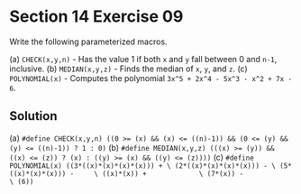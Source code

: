 # Section 14 Exercise 09

Write the following parameterized macros.

(a) `CHECK(x,y,n)` - Has the value 1 if both `x` and `y` fall between 0 and `n-1`, inclusive.
(b) `MEDIAN(x,y,z)` - Finds the median of `x`, `y`, and `z`.
(c) `POLYNOMIAL(x)` - Computes the polynomial `3x^5 + 2x^4 - 5x^3 - x^2 + 7x - 6`.


## Solution

(a) `#define CHECK(x,y,n) ((0 >= (x) && (x) <= ((n)-1)) && (0 <= (y) && (y) <= ((n)-1)) ? 1 : 0)`
(b) `#define MEDIAN(x,y,z) (((x) >= (y)) && ((x) <= (z)) ? (x) : ((y) >= (x) && ((y) <= (z))))`
(c) `#define POLYNOMIAL(x) ((3*((x)*(x)*(x)*(x))) + \
                            (2*((x)*(x)*(x)*(x))) - \
                            (5*((x)*(x)*(x))) -     \
                            ((x)*(x)) +             \
                            (7*(x)) -               \
                            (6))`

